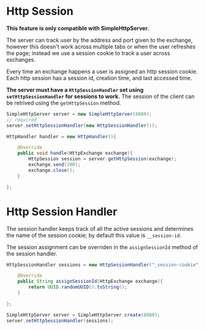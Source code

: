 ---
---
# Http Session 

**This feature is only compatible with SimpleHttpServer.**

The server can track user by the address and port given to the exchange, however this doesn't work across multiple tabs or when the user refreshes the page; instead we use a session cookie to track a user across exchanges.

Every time an exchange happens a user is assigned an http session cookie. Each http session has a session id, creation time, and last accessed time.

**The server must have a `HttpSessionHandler` set using `setHttpSessionHandler` for sessions to work.** The session of the client can be retrived using the `getHttpSession` method.

```java
SimpleHttpServer server = new SimpleHttpServer(8080);
// required
server.setHttpSessionHandler(new HttpSessionHandler());

HttpHandler handler = new HttpHandler(){

    @Override
    public void handle(HttpExchange exchange){
        HttpSession session = server.getHttpSession(exchange);
        exchange.send(200);
        exchange.close();
    }

};
```

# Http Session Handler

The session handler keeps track of all the active sessions and determines the name of the session cookie; by default this value is `__session-id`.

The session assignment can be overriden in the `assignSessionId` method of the session handler.

```java
HttpSessionHandler sessions = new HttpSessionHandler("_session-cookie"){

    @Override
    public String assignSessionId(HttpExchange exchange){
        return UUID.randomUUID().toString();
    }

};

SimpleHttpServer server = SimpleHttpServer.create(8080);
server.setHttpSessionHandler(sessions);
```
